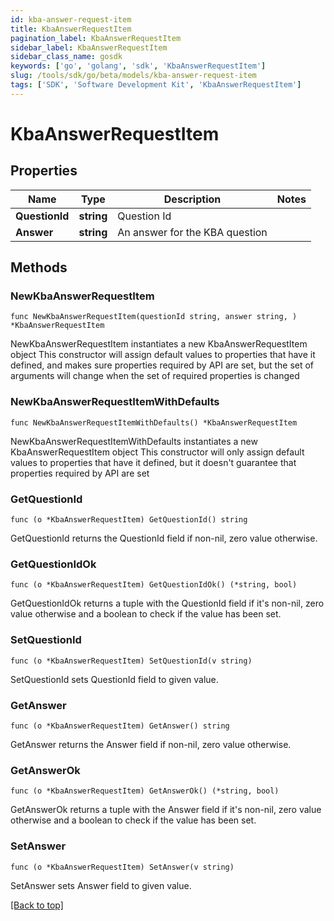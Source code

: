 ```yaml
---
id: kba-answer-request-item
title: KbaAnswerRequestItem
pagination_label: KbaAnswerRequestItem
sidebar_label: KbaAnswerRequestItem
sidebar_class_name: gosdk
keywords: ['go', 'golang', 'sdk', 'KbaAnswerRequestItem'] 
slug: /tools/sdk/go/beta/models/kba-answer-request-item
tags: ['SDK', 'Software Development Kit', 'KbaAnswerRequestItem']
---
```


# KbaAnswerRequestItem

## Properties

Name | Type | Description | Notes
------------ | ------------- | ------------- | -------------
**QuestionId** | **string** | Question Id | 
**Answer** | **string** | An answer for the KBA question | 

## Methods

### NewKbaAnswerRequestItem

`func NewKbaAnswerRequestItem(questionId string, answer string, ) *KbaAnswerRequestItem`

NewKbaAnswerRequestItem instantiates a new KbaAnswerRequestItem object
This constructor will assign default values to properties that have it defined,
and makes sure properties required by API are set, but the set of arguments
will change when the set of required properties is changed

### NewKbaAnswerRequestItemWithDefaults

`func NewKbaAnswerRequestItemWithDefaults() *KbaAnswerRequestItem`

NewKbaAnswerRequestItemWithDefaults instantiates a new KbaAnswerRequestItem object
This constructor will only assign default values to properties that have it defined,
but it doesn't guarantee that properties required by API are set

### GetQuestionId

`func (o *KbaAnswerRequestItem) GetQuestionId() string`

GetQuestionId returns the QuestionId field if non-nil, zero value otherwise.

### GetQuestionIdOk

`func (o *KbaAnswerRequestItem) GetQuestionIdOk() (*string, bool)`

GetQuestionIdOk returns a tuple with the QuestionId field if it's non-nil, zero value otherwise
and a boolean to check if the value has been set.

### SetQuestionId

`func (o *KbaAnswerRequestItem) SetQuestionId(v string)`

SetQuestionId sets QuestionId field to given value.


### GetAnswer

`func (o *KbaAnswerRequestItem) GetAnswer() string`

GetAnswer returns the Answer field if non-nil, zero value otherwise.

### GetAnswerOk

`func (o *KbaAnswerRequestItem) GetAnswerOk() (*string, bool)`

GetAnswerOk returns a tuple with the Answer field if it's non-nil, zero value otherwise
and a boolean to check if the value has been set.

### SetAnswer

`func (o *KbaAnswerRequestItem) SetAnswer(v string)`

SetAnswer sets Answer field to given value.



[[Back to top]](#) 


